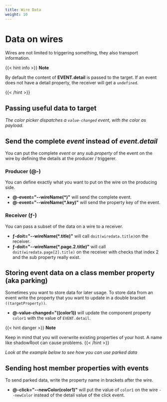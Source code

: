 ```yaml
---
title: Wire Data
weight: 10
---
```



# Data on wires
Wires are not limited to triggering something, they also transport information.

{{< hint info >}}
**Note**

By default the content of  **EVENT.detail** is passed to the target. If an event does not have a detail property, the 
receiver will get a `undefined`. 

  {{< /hint >}}

## Passing useful data to target

<furo-demo-snippet flow>
<template>
  <input type="color" label="choose a color"  @-input="--newColor(*.path.0.value)"></input> 
  <light-bulb on  ƒ-set-color="--newColor"></light-bulb>
</template>
</furo-demo-snippet>

*The color picker dispatches a `value-changed` event, with the color as payload.*

 

## Send the complete *event* instead of *event.detail*
You can put the complete *event* or any *sub.property* of the event on the wire by defining the details
at the producer / triggerer.

### Producer (@-)
You can define exactly what you want to put on the wire on the producing side.

- **@-event="--wireName(*)"** will send the complete event.
- **@-event="--wireName(*.key)"** will send the property key of the event.


### Receiver (ƒ-)
You can pass a subset of the data on a wire to a receiver.

- **ƒ-doit="--wireName(*.title)"** will call `doit(wiredata.title)`on the receiver.
- **ƒ-doit="--wireName(*.page.2.title)"** will call `doit(wiredata.page[2].title)` on the receiver with checks that index 2 and the sub property really exist.


## Storing event data on a class member property  (aka parking)

Sometimes you want to store data for later usage. To store data from an event 
write the property that you want to update in a double bracket  `((targetProperty))`.

- **@-value-changed="((color1))** will update the component property `color1` with the value of `EVENT.detail`.


{{< hint danger >}}
**Note**

Keep in mind that you will overwrite existing properties of your host. A name like shadowRoot can cause problems.
{{< /hint >}}


<furo-demo-snippet flow style="height:200px">
<template>
  <!-- the color input will store the value on the varable color -->
  <input type="color" label="choose color 1" @-input="^color-changed(*.path.0.value)" @-value-changed="((color))"></input>
</template>
</furo-demo-snippet>

*Look at the example below to see how you can use parked data*

## Sending host member properties with events
To send parked data, write the property name in brackets after the wire. 

- **@-click="--newColor(color1)"** will put the value of `color1` on the wire `--newColor` instead of the detail value of the click event.


<furo-demo-snippet flow style="height:300px">
<template>
  <!-- the color input will store the value on the varable color -->
  <input type="color" label="choose color 1" @-change="^color-changed(*.path.0.value)" @-color-changed="((color))"></input>
  <!-- the button will put the value of color on the wire --newColor -->
  <button @-click="--newColor(color)">setColor</button>
  <light-bulb ƒ-set-color="--newColor" on></light-bulb>
</template>
</furo-demo-snippet>

